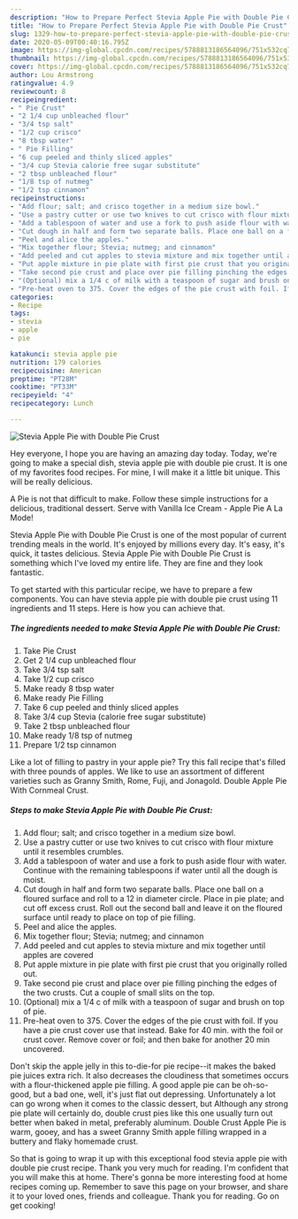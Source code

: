```yaml
---
description: "How to Prepare Perfect Stevia Apple Pie with Double Pie Crust"
title: "How to Prepare Perfect Stevia Apple Pie with Double Pie Crust"
slug: 1329-how-to-prepare-perfect-stevia-apple-pie-with-double-pie-crust
date: 2020-05-09T00:40:16.795Z
image: https://img-global.cpcdn.com/recipes/5788813186564096/751x532cq70/stevia-apple-pie-with-double-pie-crust-recipe-main-photo.jpg
thumbnail: https://img-global.cpcdn.com/recipes/5788813186564096/751x532cq70/stevia-apple-pie-with-double-pie-crust-recipe-main-photo.jpg
cover: https://img-global.cpcdn.com/recipes/5788813186564096/751x532cq70/stevia-apple-pie-with-double-pie-crust-recipe-main-photo.jpg
author: Lou Armstrong
ratingvalue: 4.9
reviewcount: 8
recipeingredient:
- " Pie Crust"
- "2 1/4 cup unbleached flour"
- "3/4 tsp salt"
- "1/2 cup crisco"
- "8 tbsp water"
- " Pie Filling"
- "6 cup peeled and thinly sliced apples"
- "3/4 cup Stevia calorie free sugar substitute"
- "2 tbsp unbleached flour"
- "1/8 tsp of nutmeg"
- "1/2 tsp cinnamon"
recipeinstructions:
- "Add flour; salt; and crisco together in a medium size bowl."
- "Use a pastry cutter or use two knives to cut crisco with flour mixture until it resembles crumbles."
- "Add a tablespoon of water and use a fork to push aside flour with water. Continue with the remaining tablespoons if water until all the dough is moist."
- "Cut dough in half and form two separate balls. Place one ball on a floured surface and roll to a 12 in diameter circle. Place in pie plate; and cut off excess crust. Roll out the second ball and leave it on the floured surface until ready to place on top of pie filling."
- "Peel and alice the apples."
- "Mix together flour; Stevia; nutmeg; and cinnamon"
- "Add peeled and cut apples to stevia mixture and mix together until apples are covered"
- "Put apple mixture in pie plate with first pie crust that you originally rolled out."
- "Take second pie crust and place over pie filling pinching the edges of the two crusts. Cut a couple of small slits on the top."
- "(Optional) mix a 1/4 c of milk with a teaspoon of sugar and brush on top of pie."
- "Pre-heat oven to 375. Cover the edges of the pie crust with foil. If you have a pie crust cover use that instead. Bake for 40 min. with the foil or crust cover. Remove cover or foil; and then bake for another 20 min uncovered."
categories:
- Recipe
tags:
- stevia
- apple
- pie

katakunci: stevia apple pie 
nutrition: 179 calories
recipecuisine: American
preptime: "PT28M"
cooktime: "PT33M"
recipeyield: "4"
recipecategory: Lunch

---
```



![Stevia Apple Pie with Double Pie Crust](https://img-global.cpcdn.com/recipes/5788813186564096/751x532cq70/stevia-apple-pie-with-double-pie-crust-recipe-main-photo.jpg)

Hey everyone, I hope you are having an amazing day today. Today, we're going to make a special dish, stevia apple pie with double pie crust. It is one of my favorites food recipes. For mine, I will make it a little bit unique. This will be really delicious.

A Pie is not that difficult to make. Follow these simple instructions for a delicious, traditional dessert. Serve with Vanilla Ice Cream - Apple Pie A La Mode!

Stevia Apple Pie with Double Pie Crust is one of the most popular of current trending meals in the world. It's enjoyed by millions every day. It's easy, it's quick, it tastes delicious. Stevia Apple Pie with Double Pie Crust is something which I've loved my entire life. They are fine and they look fantastic.


To get started with this particular recipe, we have to prepare a few components. You can have stevia apple pie with double pie crust using 11 ingredients and 11 steps. Here is how you can achieve that.

<!--inarticleads1-->

##### The ingredients needed to make Stevia Apple Pie with Double Pie Crust:

1. Take  Pie Crust
1. Get 2 1/4 cup unbleached flour
1. Take 3/4 tsp salt
1. Take 1/2 cup crisco
1. Make ready 8 tbsp water
1. Make ready  Pie Filling
1. Take 6 cup peeled and thinly sliced apples
1. Take 3/4 cup Stevia (calorie free sugar substitute)
1. Take 2 tbsp unbleached flour
1. Make ready 1/8 tsp of nutmeg
1. Prepare 1/2 tsp cinnamon


Like a lot of filling to pastry in your apple pie? Try this fall recipe that&#39;s filled with three pounds of apples. We like to use an assortment of different varieties such as Granny Smith, Rome, Fuji, and Jonagold. Double Apple Pie With Cornmeal Crust. 

<!--inarticleads2-->

##### Steps to make Stevia Apple Pie with Double Pie Crust:

1. Add flour; salt; and crisco together in a medium size bowl.
1. Use a pastry cutter or use two knives to cut crisco with flour mixture until it resembles crumbles.
1. Add a tablespoon of water and use a fork to push aside flour with water. Continue with the remaining tablespoons if water until all the dough is moist.
1. Cut dough in half and form two separate balls. Place one ball on a floured surface and roll to a 12 in diameter circle. Place in pie plate; and cut off excess crust. Roll out the second ball and leave it on the floured surface until ready to place on top of pie filling.
1. Peel and alice the apples.
1. Mix together flour; Stevia; nutmeg; and cinnamon
1. Add peeled and cut apples to stevia mixture and mix together until apples are covered
1. Put apple mixture in pie plate with first pie crust that you originally rolled out.
1. Take second pie crust and place over pie filling pinching the edges of the two crusts. Cut a couple of small slits on the top.
1. (Optional) mix a 1/4 c of milk with a teaspoon of sugar and brush on top of pie.
1. Pre-heat oven to 375. Cover the edges of the pie crust with foil. If you have a pie crust cover use that instead. Bake for 40 min. with the foil or crust cover. Remove cover or foil; and then bake for another 20 min uncovered.


Don&#39;t skip the apple jelly in this to-die-for pie recipe--it makes the baked pie juices extra rich. It also decreases the cloudiness that sometimes occurs with a flour-thickened apple pie filling. A good apple pie can be oh-so-good, but a bad one, well, it&#39;s just flat out depressing. Unfortunately a lot can go wrong when it comes to the classic dessert, but Although any strong pie plate will certainly do, double crust pies like this one usually turn out better when baked in metal, preferably aluminum. Double Crust Apple Pie is warm, gooey, and has a sweet Granny Smith apple filling wrapped in a buttery and flaky homemade crust. 

So that is going to wrap it up with this exceptional food stevia apple pie with double pie crust recipe. Thank you very much for reading. I'm confident that you will make this at home. There's gonna be more interesting food at home recipes coming up. Remember to save this page on your browser, and share it to your loved ones, friends and colleague. Thank you for reading. Go on get cooking!
